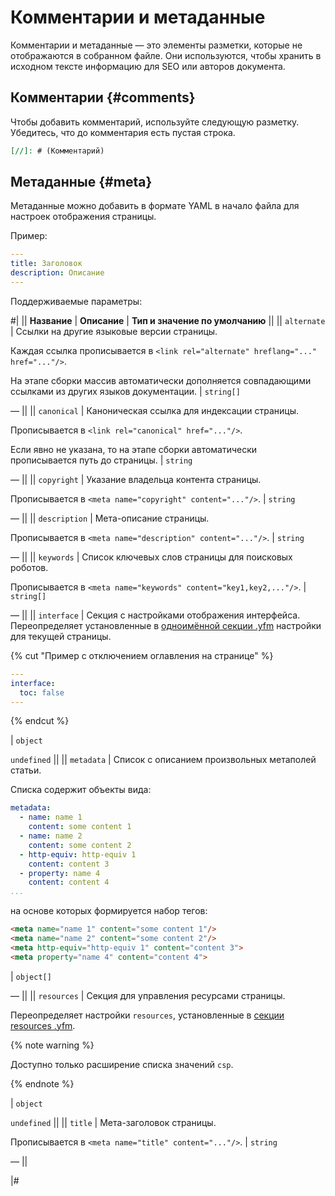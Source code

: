 # Комментарии и метаданные

Комментарии и метаданные — это элементы разметки, которые не отображаются в собранном файле. Они используются, чтобы хранить в исходном тексте информацию для SEO или авторов документа.

## Комментарии {#comments}

Чтобы добавить комментарий, используйте следующую разметку. Убедитесь, что до комментария есть пустая строка.

```markdown
[//]: # (Комментарий)
```

## Метаданные {#meta}

Метаданные можно добавить в формате YAML в начало файла для настроек отображения страницы.

Пример:
```yaml
---
title: Заголовок
description: Описание
---
```

Поддерживаемые параметры:

#|
|| **Название** | **Описание** | **Тип и значение по умолчанию** ||
|| `alternate` | Ссылки на другие языковые версии страницы.

Каждая ссылка прописывается в `<link rel="alternate" hreflang="..." href="..."/>`.

На этапе сборки массив автоматически дополняется совпадающими ссылками из других языков документации.
 | `string[]`

— ||
|| `canonical` | Каноническая ссылка для индексации страницы.

Прописывается в `<link rel="canonical" href="..."/>`.

Если явно не указана, то на этапе сборки автоматически прописывается путь до страницы.
 | `string`

— ||
|| `copyright` | Указание владельца контента страницы.

Прописывается в `<meta name="copyright" content="..."/>`. | `string`

— ||
|| `description` | Мета-описание страницы.

Прописывается в `<meta name="description" content="..."/>`. | `string`

— ||
|| `keywords` | Список ключевых слов страницы для поисковых роботов.

Прописывается в `<meta name="keywords" content="key1,key2,..."/>`. | `string[]`

— ||
|| `interface` | Секция с настройками отображения интерфейса. Переопределяет установленные в [одноимённой секции .yfm](../settings.md#interface) настройки для текущей страницы.

{% cut "Пример с отключением оглавления на странице" %}

```yaml
---
interface:
  toc: false
---
```
{% endcut %}

| `object`

`undefined` ||
|| `metadata` | Список с описанием произвольных метаполей статьи.

Cписка содержит объекты вида:

```yaml
metadata:
  - name: name 1
    content: some content 1
  - name: name 2
    content: some content 2
  - http-equiv: http-equiv 1
    content: content 3
  - property: name 4
    content: content 4
...
```

на основе которых формируется набор тегов:
```html
<meta name="name 1" content="some content 1"/>
<meta name="name 2" content="some content 2"/>
<meta http-equiv="http-equiv 1" content="content 3">
<meta property="name 4" content="content 4">
```

| `object[]`

— ||
|| `resources` | Секция для управления ресурсами страницы.

Переопределяет настройки `resources`, установленные в [секции resources .yfm](../settings.md#resources).

{% note warning %}

Доступно только расширение списка значений `csp`.

{% endnote %}

| `object`

`undefined` ||
|| `title` | Мета-заголовок страницы.

Прописывается в `<meta name="title" content="..."/>`. | `string`

— ||

|#
